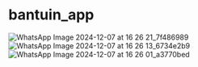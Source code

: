 # bantuin_app


![WhatsApp Image 2024-12-07 at 16 26 21_7f486989](https://github.com/user-attachments/assets/febfab0d-9d4e-4c9d-8258-439ec7c2e3b4)
![WhatsApp Image 2024-12-07 at 16 26 13_6734e2b9](https://github.com/user-attachments/assets/88e35fd9-8808-48ef-b77c-8fd269a1424c)
![WhatsApp Image 2024-12-07 at 16 26 01_a3770bed](https://github.com/user-attachments/assets/ec96062b-c4c8-4513-ac46-89abc05382ed)
